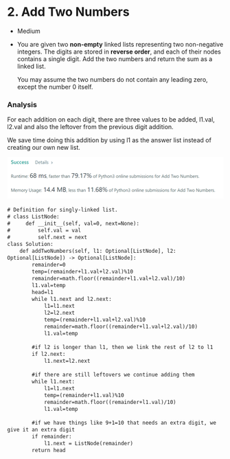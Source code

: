 # 2. Add Two Numbers

* Medium
*   You are given two **non-empty** linked lists representing two non-negative integers. The digits are stored in **reverse order**, and each of their nodes contains a single digit. Add the two numbers and return the sum as a linked list.

    You may assume the two numbers do not contain any leading zero, except the number 0 itself.

### Analysis

For each addition on each digit, there are three values to be added, l1.val, l2.val and also the leftover from the previous digit addition.&#x20;

We save time doing this addition by using l1 as the answer list instead of creating our own new list.&#x20;

![](<.gitbook/assets/image (5) (1) (1).png>)

```
# Definition for singly-linked list.
# class ListNode:
#     def __init__(self, val=0, next=None):
#         self.val = val
#         self.next = next
class Solution:
    def addTwoNumbers(self, l1: Optional[ListNode], l2: Optional[ListNode]) -> Optional[ListNode]:
        remainder=0
        temp=(remainder+l1.val+l2.val)%10  
        remainder=math.floor((remainder+l1.val+l2.val)/10)
        l1.val=temp       
        head=l1
        while l1.next and l2.next:
            l1=l1.next
            l2=l2.next
            temp=(remainder+l1.val+l2.val)%10  
            remainder=math.floor((remainder+l1.val+l2.val)/10)
            l1.val=temp  
        
        #if l2 is longer than l1, then we link the rest of l2 to l1 
        if l2.next:
            l1.next=l2.next

        #if there are still leftovers we continue adding them
        while l1.next: 
            l1=l1.next
            temp=(remainder+l1.val)%10  
            remainder=math.floor((remainder+l1.val)/10)
            l1.val=temp  

        #if we have things like 9+1=10 that needs an extra digit, we give it an extra digit
        if remainder:
            l1.next = ListNode(remainder)
        return head
```


